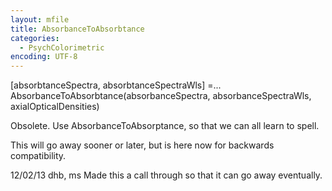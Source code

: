 ```yaml
---
layout: mfile
title: AbsorbanceToAbsorbtance
categories:
  - PsychColorimetric
encoding: UTF-8
---
```


[absorbtanceSpectra, absorbtanceSpectraWls] =...
  AbsorbanceToAbsorbtance(absorbanceSpectra, absorbanceSpectraWls, axialOpticalDensities)

Obsolete.  Use AbsorbanceToAbsorptance, so that we can all learn to spell.

This will go away sooner or later, but is here now for backwards compatibility.

12/02/13  dhb, ms  Made this a call through so that it can go away eventually.